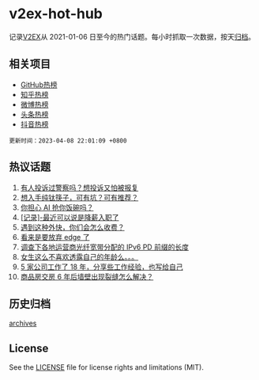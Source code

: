 # v2ex-hot-hub

 记录[V2EX](https://www.v2ex.com/)从 2021-01-06 日至今的热门话题。每小时抓取一次数据，按天[归档](archives)。
 
 ## 相关项目

- [GitHub热榜](https://github.com/it985/github-hot-hub)
- [知乎热榜](https://github.com/it985/zhihu-hot-hub)
- [微博热榜](https://github.com/it985/weibo-hot-hub)
- [头条热榜](https://github.com/it985/toutiao-hot-hub)
- [抖音热榜](https://github.com/it985/douyin-hot-hub)


 `更新时间：2023-04-08 22:01:09 +0800`

## 热议话题

1. [有人投诉过警察吗？想投诉又怕被报复](https://www.v2ex.com/t/930827)
1. [想入手纯钛筷子，可有坑？可有推荐？](https://www.v2ex.com/t/930745)
1. [你担心 AI 抢你饭碗吗？](https://www.v2ex.com/t/930725)
1. [[记录]-最近可以说是降薪入职了](https://www.v2ex.com/t/930734)
1. [遇到这种外快，你们会怎么收费？](https://www.v2ex.com/t/930801)
1. [看来是要放弃 edge 了](https://www.v2ex.com/t/930763)
1. [调查下各地运营商光纤宽带分配的 IPv6 PD 前缀的长度](https://www.v2ex.com/t/930849)
1. [女生这么不喜欢透露自己的年龄么。。。](https://www.v2ex.com/t/930751)
1. [5 家公司工作了 18 年，分享些工作经验，也写给自己](https://www.v2ex.com/t/930698)
1. [商品房交房 6 年后墙壁出现裂缝怎么解决？](https://www.v2ex.com/t/930742)

## 历史归档

[archives](archives)

## License

See the [LICENSE](LICENSE) file for license rights and limitations (MIT).
